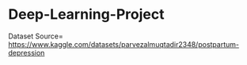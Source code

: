 # Deep-Learning-Project

Dataset Source= https://www.kaggle.com/datasets/parvezalmuqtadir2348/postpartum-depression
